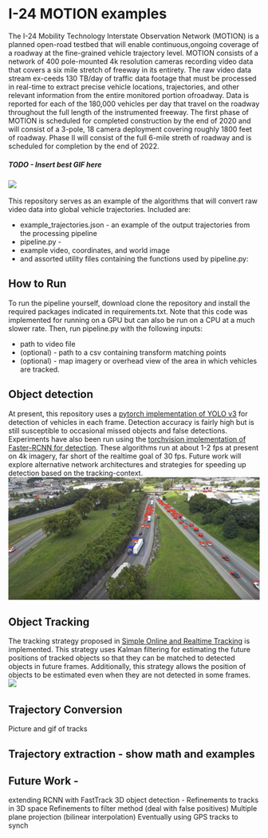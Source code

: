 # I-24 MOTION examples

The I-24 Mobility Technology Interstate Observation Network (MOTION) is a planned open-road testbed that will enable continuous,ongoing coverage of a roadway at the fine-grained vehicle trajectory level. MOTION consists of a network of 400 pole-mounted 4k resolution cameras recording video data that covers a six mile stretch of freeway in its entirety. The raw video data stream ex-ceeds 130 TB/day of traffic data footage that must be processed in real-time to extract precise vehicle locations, trajectories, and other relevant information from the entire monitored portion ofroadway. Data is reported for each of the 180,000 vehicles per day that travel on the roadway throughout the full length of the instrumented freeway. The first phase of MOTION is scheduled for completed construction by the end of 2020 and will consist of a 3-pole, 18 camera deployment covering roughly 1800 feet of roadway. Phase II will consist of the full 6-mile streth of roadway and is scheduled for completion by the end of 2022.

##### TODO - Insert best GIF here
![](images_for_readme/kitti_2d_im.png)

This repository serves as an example of the algorithms that will convert raw video data into global vehicle trajectories. Included are:

- example_trajectories.json - an example of the output trajectories from the processing pipeline
- pipeline.py - 
- example video, coordinates, and world image
- and assorted utility files containing the functions used by pipeline.py:

## How to Run
To run the pipeline yourself, download clone the repository and install the required packages indicated in requirements.txt. Note that this code was implemented for running on a GPU but can also be run on a CPU at a much slower rate. Then, run pipeline.py with the following inputs:

- path to video file
- (optional) - path to a csv containing transform matching points
- (optional) - map imagery or overhead view of the area in which vehicles are tracked.

## Object detection 
At present, this repository uses a [pytorch implementation of YOLO v3](https://github.com/ayooshkathuria/pytorch-yolo-v3) for detection of vehicles in each frame. Detection accuracy is fairly high but is still susceptible to occasional missed objects and false detections. Experiments have also been run using the [torchvision implementation of Faster-RCNN for detection](https://pytorch.org/docs/stable/_modules/torchvision/models/detection/faster_rcnn.html). These algorithms run at about 1-2 fps at present on 4k imagery, far short of the realtime goal of 30 fps. Future work will explore alternative network architectures and strategies for speeding up detection based on the tracking-context. 
![](readme_ims/detections.png)

## Object Tracking
The tracking strategy proposed in [Simple Online and Realtime Tracking](https://ieeexplore.ieee.org/abstract/document/7533003) is implemented. This strategy uses Kalman filtering for estimating the future positions of tracked objects so that they can be matched to detected objects in future frames. Additionally, this strategy allows the position of objects to be estimated even when they are not detected in some frames. 
![](readme_ims/tracks.png)

## Trajectory Conversion
Picture and gif of tracks

## Trajectory extraction - show math and examples



## Future Work -
extending RCNN with FastTrack
3D object detection - 
Refinements to tracks in 3D space
Refinements to filter method (deal with false positives)
Multiple plane projection (bilinear interpolation)
Eventually using GPS tracks to synch
